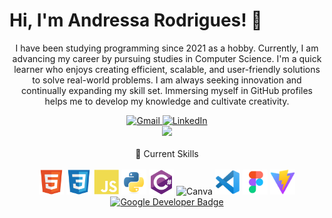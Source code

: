 
# Hi, I'm Andressa Rodrigues! 👋
<p align="center">
  I have been studying programming since 2021 as a hobby. Currently, I am advancing my career by pursuing studies in Computer Science. I'm a quick learner who enjoys creating efficient, scalable, and user-friendly solutions to solve real-world problems. I am always seeking innovation and continually expanding my skill set. Immersing myself in GitHub profiles helps me to develop my knowledge and cultivate creativity.
</p>
<!-- Redes sociais/Contato -->
<div align="center">
    <a href="mailto:andressamaisvpn@gmail.com">
        <img alt="Gmail" src="https://img.shields.io/badge/Gmail-D14836?style=for-the-badge&logo=gmail&logoColor=white" height="30">
    </a>
    <a href="https://www.linkedin.com/in/andressarodriguesperfil/" target="_blank">
        <img alt="LinkedIn" src="https://img.shields.io/badge/LinkedIn-0077B5?style=for-the-badge&logo=linkedin&logoColor=white" height="30">
    </a> 
</div>
<div align="center">
    <a href="https://github.com/AR097">
        <img height="180em" src="https://github-readme-stats.vercel.app/api/top-langs/?username=AR097&layout=compact&theme=midnight-purple&langs_count=6&show_icons=true"/>
    </a>
</div>
<br>
<div align="center">
🚀 Current Skills
</div>
<br>
<div align="center">
  <img alt="HTML5" src="https://raw.githubusercontent.com/devicons/devicon/master/icons/html5/html5-original.svg" height="40" width="40"/> 
  <img alt="CSS3" src="https://raw.githubusercontent.com/devicons/devicon/master/icons/css3/css3-original.svg" height="40" width="40"/> 
  <img alt="JavaScript" src="https://raw.githubusercontent.com/devicons/devicon/master/icons/javascript/javascript-plain.svg" height="40" width="40"/> 
  <img alt="Python" src="https://raw.githubusercontent.com/devicons/devicon/master/icons/python/python-original.svg" height="40" width="40"/> 
  <img alt="C#" src="https://raw.githubusercontent.com/devicons/devicon/master/icons/csharp/csharp-original.svg" height="40" width="40"/> 
  <img alt="Canva" src="https://static.canva.com/web/images/12487a1e0770d29351bd4ce4f87ec8fe.svg" height="40" width="40"/> 
  <img alt="VS Code" src="https://github.com/AR097/AR097/blob/main/img/vs-code-responsive-01-1.png?raw=true" height="40" width="40"/> 
  <img alt="Figma" src="https://github.com/AR097/AR097/blob/main/img/figma-svgrepo-com.svg" height="40" width="40"/> 
  <img alt="Vite" src="https://raw.githubusercontent.com/AR097/AR097/ff9975ffc0b3a9200e3a07a56a9e55b4b845d3c6/img/vite.svg" height="40" width="40"/> 
</div>
<div align="center">
  <a href="https://developers.google.com/profile/badges/activity/android/sdk-platform-tools">
    <img alt="Google Developer Badge" height="50" width="50" src="https://developers.google.com/static/profile/badges/activity/android/sdk-platform-tools/badge.svg">
  </a>
</div>
